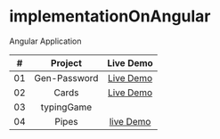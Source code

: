 # implementationOnAngular
Angular Application

|  #  |            Project             | Live Demo |
| :-: | :----------------------------:  | :-------: |
| 01  |       Gen-Password      | [Live Demo](https://gen-pass-self.vercel.app/)  |
| 02  |       Cards          |    [Live Demo](https://cards-two-virid.vercel.app/)  |
| 03  |       typingGame          |        |
| 04  |       Pipes               |     [live Demo](https://pipes-gamma-six.vercel.app/)|